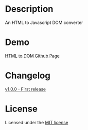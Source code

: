 # Description
An HTML to Javascript DOM converter

# Demo
[HTML to DOM Github Page](https://damian96.github.io/html-to-dom/)

# Changelog
[v1.0.0 - First release](https://github.com/Damian96/html-to-dom/releases/tag/v1.0.0)

# License
Licensed under the [MIT license](LICENSE)